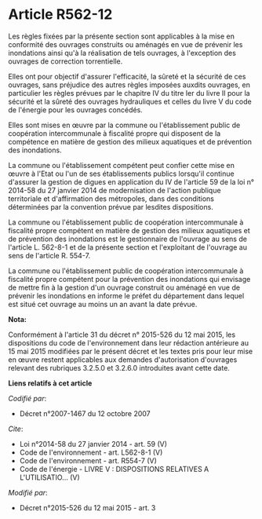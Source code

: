 # Article R562-12

Les règles fixées par la présente section sont applicables à la mise en conformité des ouvrages construits ou aménagés en vue
de prévenir les inondations ainsi qu'à la réalisation de tels ouvrages, à l'exception des ouvrages de correction
torrentielle. 

Elles ont pour objectif d'assurer l'efficacité, la sûreté et la sécurité de ces ouvrages, sans préjudice des autres règles
imposées auxdits ouvrages, en particulier les règles prévues par le chapitre IV du titre Ier du livre II pour la sécurité et
la sûreté des ouvrages hydrauliques et celles du livre V du code de l'énergie pour les ouvrages concédés. 

Elles sont mises en œuvre par la commune ou l'établissement public de coopération intercommunale à fiscalité propre qui
disposent de la compétence en matière de gestion des milieux aquatiques et de prévention des inondations. 

La commune ou l'établissement compétent peut confier cette mise en œuvre à l'Etat ou l'un de ses établissements publics
lorsqu'il continue d'assurer la gestion de digues en application du IV de l'article 59 de la loi n° 2014-58 du 27 janvier
2014 de modernisation de l'action publique territoriale et d'affirmation des métropoles, dans des conditions déterminées par
la convention prévue par lesdites dispositions. 

La commune ou l'établissement public de coopération intercommunale à fiscalité propre compétent en matière de gestion des
milieux aquatiques et de prévention des inondations est le gestionnaire de l'ouvrage au sens de l'article L. 562-8-1 et de la
présente section et l'exploitant de l'ouvrage au sens de l'article R. 554-7. 

La commune ou l'établissement public de coopération intercommunale à fiscalité propre compétent pour la prévention des
inondations qui envisage de mettre fin à la gestion d'un ouvrage construit ou aménagé en vue de prévenir les inondations en
informe le préfet du département dans lequel est situé cet ouvrage au moins un an avant la date prévue.

**Nota:**

Conformément à l'article 31 du décret n° 2015-526 du 12 mai 2015, les dispositions du code de l'environnement dans leur
rédaction antérieure au 15 mai 2015 modifiées par le présent décret et les textes pris pour leur mise en œuvre restent
applicables aux demandes d'autorisation d'ouvrages relevant des rubriques 3.2.5.0 et 3.2.6.0 introduites avant cette date.

**Liens relatifs à cet article**

_Codifié par_:

  - Décret n°2007-1467 du 12 octobre 2007

_Cite_:

  - Loi n°2014-58  du 27 janvier 2014 - art. 59 (V)
  - Code de l'environnement - art. L562-8-1 (V)
  - Code de l'environnement - art. R554-7 (V)
  - Code de l'énergie -  LIVRE V : DISPOSITIONS RELATIVES A L'UTILISATIO... (V)

_Modifié par_:

  - Décret n°2015-526 du 12 mai 2015 - art. 3
